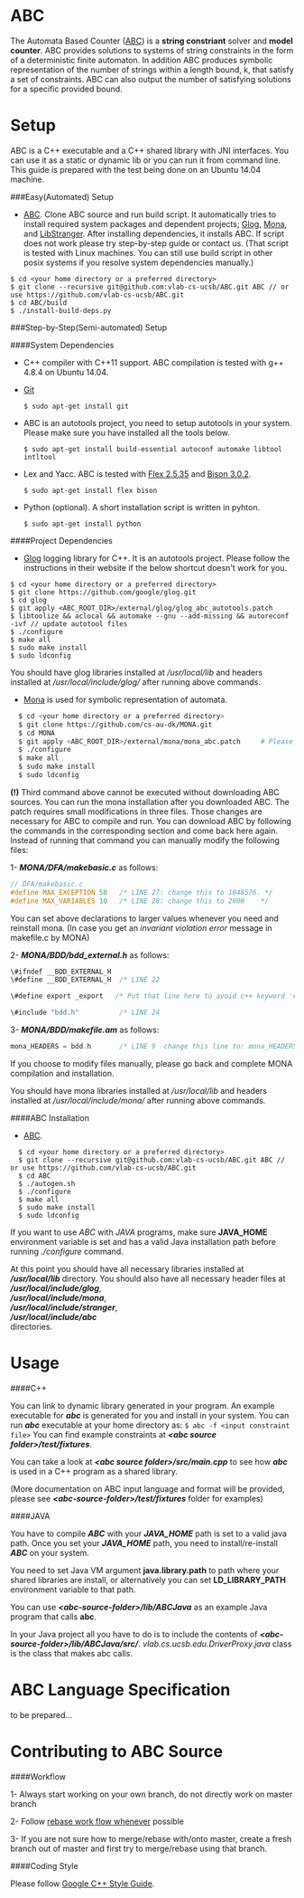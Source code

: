 ABC
========
The Automata Based Counter ([ABC](https://vlab.cs.ucsb.edu/ABC/)) is a **string constriant** solver and **model counter**. ABC provides solutions to systems of string constraints in the form of a deterministic finite automaton. In addition ABC produces symbolic representation of the number of strings within a length bound, k, that satisfy a set of constraints. ABC can also output the number of satisfying solutions for a specific provided bound.

Setup
============
ABC is a C++ executable and a C++ shared library with JNI interfaces. You can 
use it as a static or dynamic lib or you can run it from command line. This guide is prepared with the test being done on an Ubuntu 14.04 machine. 

###Easy(Automated) Setup
  - [ABC](https://vlab.cs.ucsb.edu/ABC/). Clone ABC source and run build script. It automatically tries to install required system packages and dependent projects; [Glog](https://github.com/google/glog), [Mona](http://www.brics.dk/mona/), and [LibStranger](https://github.com/vlab-cs-ucsb/LibStranger). After installing dependencies, it installs ABC. If script does not work please try step-by-step guide or contact us. (That script is tested with Linux machines. You can still use build script in other posix systems if you resolve system dependencies manually.)
  
  ```
  $ cd <your home directory or a preferred directory>
  $ git clone --recursive git@github.com:vlab-cs-ucsb/ABC.git ABC // or use https://github.com/vlab-cs-ucsb/ABC.git
  $ cd ABC/build
  $ ./install-build-deps.py
  ```

###Step-by-Step(Semi-automated) Setup

####System Dependencies
  - C++ compiler with C++11 support. ABC compilation is tested with g++ 4.8.4 on Ubuntu 14.04.
  - [Git](https://git-scm.com/)

    ``$ sudo apt-get install git``
  - ABC is an autotools project, you need to setup autotools in your system. Please make sure you have installed all the tools below.

    ``$ sudo apt-get install build-essential autoconf automake libtool intltool ``
  - Lex and Yacc. ABC is tested with [Flex 2.5.35](https://www.gnu.org/software/flex/flex.html) and [Bison 3.0.2](https://www.gnu.org/software/bison/).

    ``$ sudo apt-get install flex bison``
  - Python (optional). A short installation script is written in pyhton.
    
    ``$ sudo apt-get install python``

####Project Dependencies
  - [Glog](https://github.com/google/glog) logging library for C++. It is an autotools project. Please follow the instructions in their website if the below shortcut doesn't work for you.

  ```
  $ cd <your home directory or a preferred directory>
  $ git clone https://github.com/google/glog.git
  $ cd glog
  $ git apply <ABC_ROOT_DIR>/external/glog/glog_abc_autotools.patch
  $ libtoolize && aclocal && automake --gnu --add-missing && autoreconf -ivf // update autotool files
  $ ./configure
  $ make all
  $ sudo make install
  $ sudo ldconfig
  
  ```
  You should have glog libraries installed at */usr/local/lib* and headers installed at */usr/local/include/glog/* after running above commands. 

  - [Mona](http://www.brics.dk/mona/) is used for symbolic representation of automata. 

  ```sh
    $ cd <your home directory or a preferred directory>
    $ git clone https://github.com/cs-au-dk/MONA.git
    $ cd MONA
    $ git apply <ABC_ROOT_DIR>/external/mona/mona_abc.patch     # Please see below paragraph for details
    $ ./configure
    $ make all
    $ sudo make install
    $ sudo ldconfig

  ```
  **(!)** Third command above cannot be executed without downloading ABC sources. You can run the mona installation after you downloaded ABC. The patch requires small modifications in three files. Those changes are necessary for ABC to compile and run. You can download ABC by following the commands in the corresponding section and come back here again. Instead of running that command you can manually modify the following files:

  1- *__MONA/DFA/makebasic.c__* as follows:
  ```c
  // DFA/makebasic.c
  #define MAX_EXCEPTION 50   /* LINE 27: change this to 1048576. */
  #define MAX_VARIABLES 10   /* LINE 28: change this to 2000    */
```
  You can set above declarations to larger values whenever you need and reinstall mona. (In case you get an *invariant violation error* message in makefile.c by MONA)

  2- *__MONA/BDD/bdd_external.h__* as follows:
  ```c
  \#ifndef __BDD_EXTERNAL_H
  \#define __BDD_EXTERNAL_H  /* LINE 22                                                    */

  \#define export _export   /* Put that line here to avoid c++ keyword 'export' collision  */
  
  \#include "bdd.h"          /* LINE 24                                                    */
  ```
  
  3- *__MONA/BDD/makefile.am__* as follows:
  ```c
  mona_HEADERS = bdd.h       /* LINE 9  change this line to: mona_HEADERS = bdd.h bdd_external.h bdd_dump.h  */
  ```
  
  If you choose to modify files manually, please go back and complete MONA compilation and installation. 
  
  You should have mona libraries installed at */usr/local/lib* and headers installed at */usr/local/include/mona/* after running above commands. 


####ABC Installation

  - [ABC](https://vlab.cs.ucsb.edu/ABC/).

  ```
    $ cd <your home directory or a preferred directory>
    $ git clone --recursive git@github.com:vlab-cs-ucsb/ABC.git ABC // or use https://github.com/vlab-cs-ucsb/ABC.git
    $ cd ABC
    $ ./autogen.sh
    $ ./configure
    $ make all
    $ sudo make install
    $ sudo ldconfig
  ```

  If you want to use *ABC* with *JAVA* programs, make sure **JAVA_HOME** environment variable is set and has a valid Java installation path before running *./configure* command. 


  At this point you should have all necessary libraries installed at *__/usr/local/lib__* directory. You should also have all necessary header files at  
  *__/usr/local/include/glog__*,  
  *__/usr/local/include/mona__*,  
  *__/usr/local/include/stranger__*,  
  *__/usr/local/include/abc__*  
  directories.

Usage
============

####C++

  You can link to dynamic library generated in your program. An example executable for *__abc__* is generated for you and install in your system. You can run *__abc__* executable at your home directory as:
  `` $ abc -f <input constraint file> ``
  You can find example constraints at *__&lt;abc source folder&gt;/test/fixtures__*. 
  
  You can take a look at *__&lt;abc source folder&gt;/src/main.cpp__* to see how *__abc__* is used in a C++ program as a shared library. 
  
  (More documentation on ABC input language and format will be provided, please see *__&lt;abc-source-folder&gt;/test/fixtures__* folder for examples)
  
####JAVA

  You have to compile *__ABC__* with your *__JAVA_HOME__* path is set to a valid java path. Once you set your *__JAVA_HOME__* path, you need to install/re-install *__ABC__* on your system. 
  
  You need to set Java VM argument __java.library.path__ to path where your shared libraries are install, or alternatively you can set __LD_LIBRARY_PATH__ environment variable to that path.

  You can use *__&lt;abc-source-folder&gt;/lib/ABCJava__* as an example Java program that calls __abc__.

  In your Java project all you have to do is to include the contents of *__&lt;abc-source-folder&gt;/lib/ABCJava/src/__*. *vlab.cs.ucsb.edu.DriverProxy.java* class is the class that makes abc calls.
  
ABC Language Specification
==========================

to be prepared...

Contributing to ABC Source
==========================

####Workflow

  1- Always start working on your own branch, do not directly work on master branch

  2- Follow [rebase work flow whenever](https://www.atlassian.com/git/tutorials/merging-vs-rebasing) possible

  3- If you are not sure how to merge/rebase with/onto master, create a fresh branch out of master and first try to merge/rebase using that branch.

####Coding Style

  Please follow [Google C++ Style Guide](https://google.github.io/styleguide/cppguide.html).
